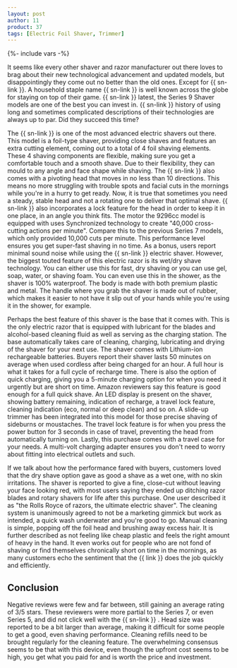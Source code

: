 ```yaml
---
layout: post
author: 11
product: 37
tags: [Electric Foil Shaver, Trimmer]
---
```


{%- include vars -%}

It seems like every other shaver and razor manufacturer out there loves to brag about their new technological advancement and updated models, but disappointingly they come out no better than the old ones. Except for {{ sn-link }}. A household staple name {{ sn-link }} is well known across the globe for staying on top of their game. {{ sn-link }} latest, the Series 9 Shaver models are one of the best you can invest in. {{ sn-link }} history of using long and sometimes complicated descriptions of their technologies are always up to par. Did they succeed this time?  

The {{ sn-link }} is one of the most advanced electric shavers out there. This model is a foil-type shaver, providing close shaves and features an extra cutting element, coming out to a total of 4 foil shaving elements. These 4 shaving components are flexible, making sure you get a comfortable touch and a smooth shave. Due to their flexibility, they can mould to any angle and face shape while shaving. The {{ sn-link }} also comes with a pivoting head that moves in no less than 10 directions. This means no more struggling with trouble spots and facial cuts in the mornings while you're in a hurry to get ready. Now, it is true that sometimes you need a steady, stable head and not a rotating one to deliver that optimal shave. {{ sn-link }} also incorporates a lock feature for the head in order to keep it in one place, in an angle you think fits. The motor the 9296cc model is equipped with uses Synchronized technology to create "40,000 cross-cutting actions per minute". Compare this to the previous Series 7 models, which only provided 10,000 cuts per minute. This performance level ensures you get super-fast shaving in no time. As a bonus, users report minimal sound noise while using the {{ sn-link }} electric shaver. However, the biggest touted feature of this electric razor is its wet/dry shave technology. You can either use this for fast, dry shaving or you can use gel, soap, water, or shaving foam. You can even use this in the shower, as the shaver is 100% waterproof. The body is made with both premium plastic and metal. The handle where you grab the shaver is made out of rubber, which makes it easier to not have it slip out of your hands while you're using it in the shower, for example.  

Perhaps the best feature of this shaver is the base that it comes with. This is the only electric razor that is equipped with lubricant for the blades and alcohol-based cleaning fluid as well as serving as the charging station. The base automatically takes care of cleaning, charging, lubricating and drying of the shaver for your next use. The shaver comes with Lithium-ion rechargeable batteries. Buyers report their shaver lasts 50 minutes on average when used cordless after being charged for an hour. A full hour is what it takes for a full cycle of recharge time. There is also the option of quick charging, giving you a 5-minute charging option for when you need it urgently but are short on time. Amazon reviewers say this feature is good enough for a full quick shave. An LED display is present on the shaver, showing battery remaining, indication of recharge, a travel lock feature, cleaning indication (eco, normal or deep clean) and so on. A slide-up trimmer has been integrated into this model for those precise shaving of sideburns or moustaches. The travel lock feature is for when you press the power button for 3 seconds in case of travel, preventing the head from automatically turning on. Lastly, this purchase comes with a travel case for your needs. A multi-volt charging adapter ensures you don't need to worry about fitting into electrical outlets and such.   

If we talk about how the performance fared with buyers, customers loved that the dry shave option gave as good a shave as a wet one, with no skin irritations. The shaver is reported to give a fine, close-cut without leaving your face looking red, with most users saying they ended up ditching razor blades and rotary shavers for life after this purchase. One user described it as "the Rolls Royce of razors, the ultimate electric shaver". The cleaning system is unanimously agreed to not be a marketing gimmick but work as intended, a quick wash underwater and you're good to go. Manual cleaning is simple, popping off the foil head and brushing away excess hair. It is further described as not feeling like cheap plastic and feels the right amount of heavy in the hand. It even works out for people who are not fond of shaving or find themselves chronically short on time in the mornings, as many customers echo the sentiment that the {{ link }} does the job quickly and efficiently. 

## Conclusion

Negative reviews were few and far between, still gaining an average rating of 3/5 stars. These reviewers were more partial to the Series 7, or even Series 5, and did not click well with the {{ sn-link }} . Head size was reported to be a bit larger than average, making it difficult for some people to get a good, even shaving performance. Cleaning refills need to be brought regularly for the cleaning feature. The overwhelming consensus seems to be that with this device, even though the upfront cost seems to be high, you get what you paid for and is worth the price and investment. 
